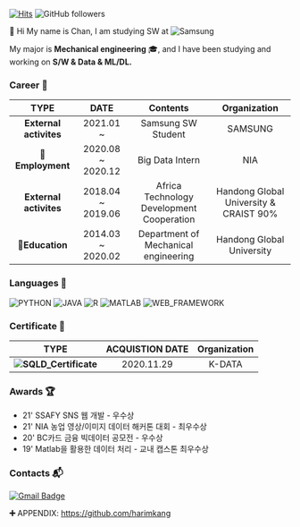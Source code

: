 [![Hits](https://hits.seeyoufarm.com/api/count/incr/badge.svg?url=https%3A%2F%2Fgithub.com%2FDongChanKIM2&count_bg=%2379C83D&title_bg=%23555555&icon=&icon_color=%23E7E7E7&title=hits&edge_flat=false)](https://hits.seeyoufarm.com)
![GitHub followers](https://img.shields.io/github/followers/Dongchankim2?label=Follow)

👋 Hi My name is Chan, I am studying SW at  ![Samsung](https://img.shields.io/badge/-Samsung-0071C5?style=flat-square&logo=samsung&logoColor=white)

My major is **Mechanical engineering** :mortar_board:, and I have been studying and working on **S/W & Data & ML/DL.**

### Career :necktie: 
| **TYPE** | **DATE** | **Contents** | **Organization** |
|:-:|:-:|:-:|:-:|
| **External activites** | 2021.01 ~ | Samsung SW Student | SAMSUNG |
| **:office:Employment** | 2020.08 ~ 2020.12 | Big Data Intern | NIA |
| **External activites** | 2018.04 ~ 2019.06 | Africa Technology Development Cooperation | Handong Global University  & CRAIST 90% |
| **:book:Education** | 2014.03 ~ 2020.02 | Department of Mechanical engineering  | Handong Global University |


### Languages :flags:   
![PYTHON](https://img.shields.io/badge/PYTHON-%E2%98%85%E2%98%85%E2%98%85%E2%98%85%E2%98%86-0696D7?style=plastic&logo=Python&logoColor=white)
![JAVA](https://img.shields.io/badge/JAVA-%E2%98%85%E2%98%85%E2%98%85%E2%98%85%E2%98%86-0696D7?style=plastic&logo=Java&logoColor=white)
![R](https://img.shields.io/badge/R-★★☆☆☆-276DC3?style=plastic&logo=R&logoColor=white)
![MATLAB](https://img.shields.io/badge/MATLAB-★★★☆☆-0076A8?style=plastic&logo=mathworks&logoColor=white)
![WEB_FRAMEWORK](https://img.shields.io/badge/DJANGO-★★★☆☆-092E20?style=plastic&logo=Django&logoColor=white)

### Certificate :pencil:
| **TYPE** | **ACQUISTION DATE** | **Organization** |
|:-:|:-:|:-:|
| **![SQLD_Certificate](https://img.shields.io/badge/SQLD-4479A1?style=plastic&logo=MySQL&logoColor=white)** | 2020.11.29 | K-DATA |



### Awards 🏆
- 21' SSAFY SNS 웹 개발 - 우수상
- 21' NIA 농업 영상/이미지 데이터 해커톤 대회 - 최우수상
- 20' BC카드 금융 빅데이터 공모전 - 우수상
- 19' Matlab을 활용한 데이터 처리 - 교내 캡스톤 최우수상

### Contacts :mailbox_with_mail:
[![Gmail Badge](https://img.shields.io/badge/Gmail-d14836?style=flat-square&logo=Gmail&logoColor=white&link=mailto:fromecha@gmail.com)](mailto:fromecha@gmail.com)


**:heavy_plus_sign:**
APPENDIX: https://github.com/harimkang

##


<!--
**DongChanKIM2/DongChanKIM2** is a ✨ _special_ ✨ repository because its `README.md` (this file) appears on your GitHub profile.

Here are some ideas to get you started:

- 🔭 I’m currently working on ...
- 🌱 I’m currently learning ...
- 👯 I’m looking to collaborate on ...
- 🤔 I’m looking for help with ...
- 💬 Ask me about ...
- 📫 How to reach me: ...
- 😄 Pronouns: ...
- ⚡ Fun fact: ...
-->
